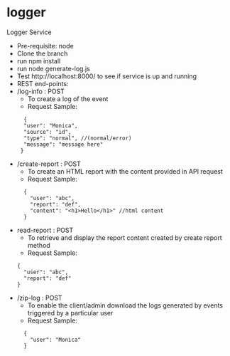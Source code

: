 # logger
Logger Service

- Pre-requisite: node
- Clone the branch
- run npm install
- run node generate-log.js
- Test http://localhost:8000/ to see if service is up and running
- REST end-points:
- /log-info : POST 
  - To create a log of the event 
  - Request Sample:
  ```
    {
    "user": "Monica",
    "source": "id",
    "type": "normal", //(normal/error)
    "message": "message here"
   }
  ```
- /create-report : POST
  - To create an HTML report with the content provided in API request
  - Request Sample:
  ```
    {
      "user": "abc",
      "report": "def",
      "content": "<h1>Hello</h1>" //html content
    }
   ```
- read-report : POST
  - To retrieve and display the report content created by create report method
  - Request Sample:
  ```
  {
    "user": "abc",
    "report": "def"
  }
  ```
- /zip-log : POST
  - To enable the client/admin download the logs generated by events triggered by a particular user
  - Request Sample:
  ```
    {
      "user": "Monica"
    }
    ```
